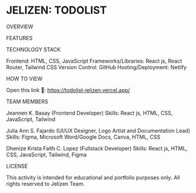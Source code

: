 JELIZEN: TODOLIST
=


OVERVIEW



FEATURES



TECHNOLOGY STACK

Frontend: HTML, CSS, JavaScript
Frameworks/Libraries: React js, React Router, Tailwind CSS
Version Control: GitHub 
Hosting/Deployment: Netlify

HOW TO VIEW

Open this link 🔗: https://todolist-jelizen.vercel.app/

TEAM MEMBERS

Jeannen K. Basay
(Frontend Developer)
Skills: React js, HTML, CSS, JavaScript, Tailwind

Julia Ann S. Fajardo 
(UI/UX Designer, Logo Artist and Documentation Lead)
Skills: Figma, Microsoft Word/Google Docs, Canva, HTML, CSS

Dhenize Krista Faith C. Lopez
(Fullstack Developer)
Skills: React js, HTML, CSS, JavaScript, Tailwind, Figma

LICENSE 

This activity is intended for educational and portfolio purposes only. All rights reserved to Jelizen Team.

